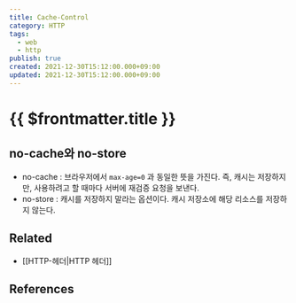 ```yaml
---
title: Cache-Control
category: HTTP
tags:
  - web
  - http
publish: true
created: 2021-12-30T15:12:00.000+09:00
updated: 2021-12-30T15:12:00.000+09:00
---
```


# {{ $frontmatter.title }}

## no-cache와 no-store

- no-cache : 브라우저에서 `max-age=0` 과 동일한 뜻을 가진다. 즉, 캐시는 저장하지만, 사용하려고 할 때마다 서버에 재검증 요청을 보낸다.
- no-store : 캐시를 저장하지 말라는 옵션이다. 캐시 저장소에 해당 리소스를 저장하지 않는다.

## Related

- [[HTTP-헤더|HTTP 헤더]]

## References
